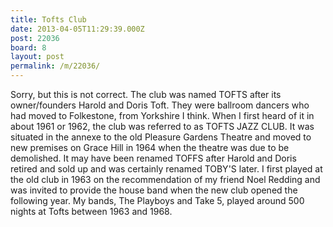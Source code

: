 ```yaml
---
title: Tofts Club
date: 2013-04-05T11:29:39.000Z
post: 22036
board: 8
layout: post
permalink: /m/22036/
---
```

Sorry, but this is not correct. The club was named TOFTS after its owner/founders Harold and Doris Toft. They were ballroom dancers who had moved to Folkestone, from Yorkshire I think. When I first heard of it in about 1961 or 1962, the club was referred to as TOFTS JAZZ CLUB. It was situated in the annexe to the old Pleasure Gardens Theatre and moved to new premises on Grace Hill in 1964 when the theatre was due to be demolished. It may have been renamed TOFFS after Harold and Doris retired and sold up and was certainly renamed TOBY'S later. I first played at the old club in 1963 on the recommendation of my friend Noel Redding and was invited to provide the house band when the new club opened the following year. My bands, The Playboys and Take 5, played around 500 nights at Tofts between 1963 and 1968.
